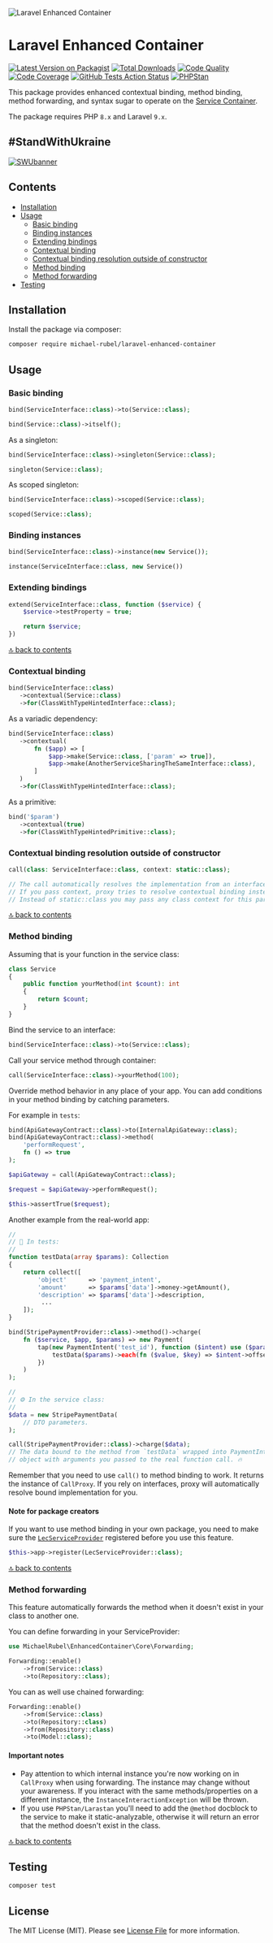![Laravel Enhanced Container](https://user-images.githubusercontent.com/37669560/176382494-e20d9c49-b4d0-4b0d-a72e-4e82ffb3bd37.png)

# Laravel Enhanced Container
[![Latest Version on Packagist](https://img.shields.io/packagist/v/michael-rubel/laravel-enhanced-container.svg?style=flat-square)](https://packagist.org/packages/michael-rubel/laravel-enhanced-container)
[![Total Downloads](https://img.shields.io/packagist/dt/michael-rubel/laravel-enhanced-container.svg?style=flat-square&logo=packagist)](https://packagist.org/packages/michael-rubel/laravel-enhanced-container)
[![Code Quality](https://img.shields.io/scrutinizer/quality/g/michael-rubel/laravel-enhanced-container.svg?style=flat-square&logo=scrutinizer)](https://scrutinizer-ci.com/g/michael-rubel/laravel-enhanced-container/?branch=main)
[![Code Coverage](https://img.shields.io/scrutinizer/coverage/g/michael-rubel/laravel-enhanced-container.svg?style=flat-square&logo=scrutinizer)](https://scrutinizer-ci.com/g/michael-rubel/laravel-enhanced-container/?branch=main)
[![GitHub Tests Action Status](https://img.shields.io/github/workflow/status/michael-rubel/laravel-enhanced-container/run-tests/main?style=flat-square&label=tests&logo=github)](https://github.com/michael-rubel/laravel-enhanced-container/actions)
[![PHPStan](https://img.shields.io/github/workflow/status/michael-rubel/laravel-enhanced-container/phpstan/main?style=flat-square&label=larastan&logo=laravel)](https://github.com/michael-rubel/laravel-enhanced-container/actions)

This package provides enhanced contextual binding, method binding, method forwarding, and syntax sugar to operate on the [Service Container](https://laravel.com/docs/9.x/container).

The package requires PHP `8.x` and Laravel `9.x`.

## #StandWithUkraine
[![SWUbanner](https://raw.githubusercontent.com/vshymanskyy/StandWithUkraine/main/banner2-direct.svg)](https://github.com/vshymanskyy/StandWithUkraine/blob/main/docs/README.md)

## Contents
  * [Installation](#installation)
  * [Usage](#usage)
    + [Basic binding](#basic-binding)
    + [Binding instances](#binding-instances)
    + [Extending bindings](#extending-bindings)
    + [Contextual binding](#contextual-binding)
    + [Contextual binding resolution outside of constructor](#contextual-binding-resolution-outside-of-constructor)
    + [Method binding](#method-binding)
    + [Method forwarding](#method-forwarding)
  * [Testing](#testing-the-package)

## Installation

Install the package via composer:
```bash
composer require michael-rubel/laravel-enhanced-container
```

## Usage

### Basic binding
```php
bind(ServiceInterface::class)->to(Service::class);
```

```php
bind(Service::class)->itself();
```

As a singleton:
```php
bind(ServiceInterface::class)->singleton(Service::class);
```

```php
singleton(Service::class);
```

As scoped singleton:
```php
bind(ServiceInterface::class)->scoped(Service::class);
```

```php
scoped(Service::class);
```

### Binding instances
```php
bind(ServiceInterface::class)->instance(new Service());
```

```php
instance(ServiceInterface::class, new Service())
```

### Extending bindings
```php
extend(ServiceInterface::class, function ($service) {
    $service->testProperty = true;

    return $service;
})
```

[🔝 back to contents](#contents)

### Contextual binding
```php
bind(ServiceInterface::class)
   ->contextual(Service::class)
   ->for(ClassWithTypeHintedInterface::class);
```

As a variadic dependency:
```php
bind(ServiceInterface::class)
   ->contextual(
       fn ($app) => [
           $app->make(Service::class, ['param' => true]),
           $app->make(AnotherServiceSharingTheSameInterface::class),
       ]
   )
   ->for(ClassWithTypeHintedInterface::class);
```

As a primitive:
```php
bind('$param')
   ->contextual(true)
   ->for(ClassWithTypeHintedPrimitive::class);
```

### Contextual binding resolution outside of constructor

```php
call(class: ServiceInterface::class, context: static::class);

// The call automatically resolves the implementation from an interface you passed.
// If you pass context, proxy tries to resolve contextual binding instead of global one first.
// Instead of static::class you may pass any class context for this particular abstract type.
```

[🔝 back to contents](#contents)

### Method binding
Assuming that is your function in the service class:
```php
class Service
{
    public function yourMethod(int $count): int
    {
        return $count;
    }
}
```

Bind the service to an interface:
```php
bind(ServiceInterface::class)->to(Service::class);
```

Call your service method through container:
```php
call(ServiceInterface::class)->yourMethod(100);
```

Override method behavior in any place of your app.
You can add conditions in your method binding by catching parameters.

For example in `tests`:
```php
bind(ApiGatewayContract::class)->to(InternalApiGateway::class);
bind(ApiGatewayContract::class)->method(
    'performRequest',
    fn () => true
);

$apiGateway = call(ApiGatewayContract::class);

$request = $apiGateway->performRequest();

$this->assertTrue($request);
```

Another example from the real-world app:
```php
//
// 🧪 In tests:
//
function testData(array $params): Collection
{
    return collect([
        'object'      => 'payment_intent',
        'amount'      => $params['data']->money->getAmount(),
        'description' => $params['data']->description,
         ...
    ]);
}

bind(StripePaymentProvider::class)->method()->charge(
    fn ($service, $app, $params) => new Payment(
        tap(new PaymentIntent('test_id'), function ($intent) use ($params) {
            testData($params)->each(fn ($value, $key) => $intent->offsetSet($key, $value));
        })
    )
);

//
// ⚙️ In the service class:
//
$data = new StripePaymentData(
    // DTO parameters.
);

call(StripePaymentProvider::class)->charge($data);
// The data bound to the method from `testData` wrapped into PaymentIntent
// object with arguments you passed to the real function call. 🔥
```

Remember that you need to use `call()` to method binding to work. It returns the instance of `CallProxy`.
If you rely on interfaces, proxy will automatically resolve bound implementation for you.

#### Note for package creators
If you want to use method binding in your own package, you need to make sure the [`LecServiceProvider`](https://github.com/michael-rubel/laravel-enhanced-container/blob/main/src/LecServiceProvider.php) registered before you use this feature.
```php
$this->app->register(LecServiceProvider::class);
```

[🔝 back to contents](#contents)

### Method forwarding
This feature automatically forwards the method when it doesn't exist in your class to another one.

You can define forwarding in your ServiceProvider:
```php
use MichaelRubel\EnhancedContainer\Core\Forwarding;

Forwarding::enable()
    ->from(Service::class)
    ->to(Repository::class);
```

You can as well use chained forwarding:
```php
Forwarding::enable()
    ->from(Service::class)
    ->to(Repository::class)
    ->from(Repository::class)
    ->to(Model::class);
```

#### Important notes
- Pay attention to which internal instance you're now working on in `CallProxy` when using forwarding. The instance may change without your awareness. If you interact with the same methods/properties on a different instance, the `InstanceInteractionException` will be thrown.
- If you use `PHPStan/Larastan` you'll need to add the `@method` docblock to the service to make it static-analyzable, otherwise it will return an error that the method doesn't exist in the class.

[🔝 back to contents](#contents)

## Testing

```bash
composer test
```

## License
The MIT License (MIT). Please see [License File](LICENSE.md) for more information.
